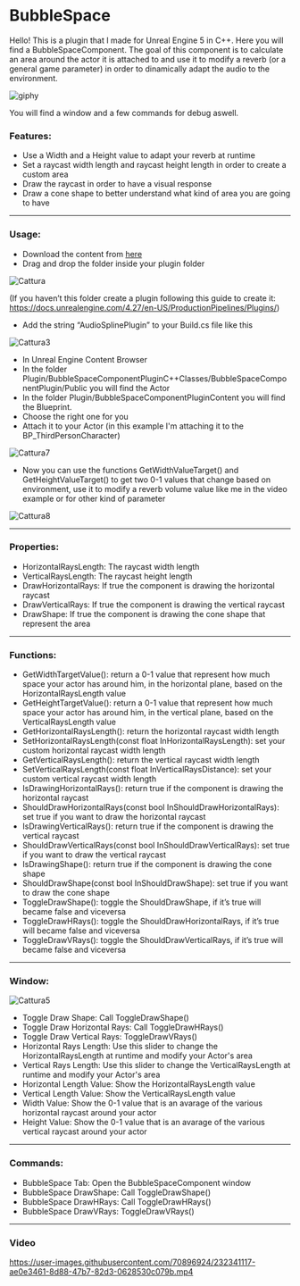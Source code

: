 # BubbleSpace

Hello! This is a plugin that I made for Unreal Engine 5 in C++. Here you will find a BubbleSpaceComponent. The goal of this component is to calculate an area around the actor it is attached to and use it to modify a reverb (or a general game parameter) in order to dinamically adapt the audio to the environment.

![giphy](https://user-images.githubusercontent.com/70896924/232341106-f27134f7-4d0c-4a47-82e8-5b749d16f0b4.gif)

You will find a window and a few commands for debug aswell.

### Features:
- Use a Width and a Height value to adapt your reverb at runtime
- Set a raycast width length and raycast height length in order to create a custom area
- Draw the raycast in order to have a visual response
- Draw a cone shape to better understand what kind of area you are going to have
---

### Usage:
- Download the content from [here](https://github.com/Jumbax/BubbleSpace/releases/tag/v1.0.0)
- Drag and drop the folder inside your plugin folder

![Cattura](https://user-images.githubusercontent.com/70896924/232243301-7dfcb76d-27df-4e52-9c24-e20f15bc868a.png)

(If you haven’t this folder create a plugin following this guide to create it: https://docs.unrealengine.com/4.27/en-US/ProductionPipelines/Plugins/)
- Add the string “AudioSplinePlugin” to your Build.cs file like this

![Cattura3](https://user-images.githubusercontent.com/70896924/232243575-bb49994a-c182-43dd-969e-4c94c8586de7.png)

- In Unreal Engine Content Browser
- In the folder Plugin/BubbleSpaceComponentPluginC++Classes/BubbleSpaceComponentPlugin/Public you will find the Actor
- In the folder Plugin/BubbleSpaceComponentPluginContent you will find the Blueprint.
- Choose the right one for you
- Attach it to your Actor (in this example I'm attaching it to the BP_ThirdPersonCharacter)

![Cattura7](https://user-images.githubusercontent.com/70896924/232243913-194cc42b-0e9c-4f19-9a82-63ccff4d6e80.png)

- Now you can use the functions GetWidthValueTarget() and GetHeightValueTarget() to get two 0-1 values that change based on environment, use it to modify a reverb volume value like me in the video example or for other kind of parameter

![Cattura8](https://user-images.githubusercontent.com/70896924/232290961-8859788a-ead1-4744-b0c1-72db49295586.PNG)

---

### Properties:

- HorizontalRaysLength: The raycast width length
- VerticalRaysLength: The raycast height length
- DrawHorizontalRays: If true the component is drawing the horizontal raycast
- DrawVerticalRays: If true the component is drawing the vertical raycast
- DrawShape: If true the component is drawing the cone shape that represent the area
---

### Functions:

- GetWidthTargetValue(): return a 0-1 value that represent how much space your actor has around him, in the horizontal plane, based on the HorizontalRaysLength value
- GetHeightTargetValue(): return a 0-1 value that represent how much space your actor has around him, in the vertical plane, based on the VerticalRaysLength value
- GetHorizontalRaysLength(): return the horizontal raycast width length
- SetHorizontalRaysLength(const float InHorizontalRaysLength): set your custom horizontal raycast width length
- GetVerticalRaysLength(): return the vertical raycast width length
- SetVerticalRaysLength(const float InVerticalRaysDistance): set your custom vertical raycast width length
- IsDrawingHorizontalRays(): return true if the component is drawing the horizontal raycast
- ShouldDrawHorizontalRays(const bool InShouldDrawHorizontalRays): set true if you want to draw the horizontal raycast
- IsDrawingVerticalRays(): return true if the component is drawing the vertical raycast
- ShouldDrawVerticalRays(const bool InShouldDrawVerticalRays): set true if you want to draw the vertical raycast
- IsDrawingShape(): return true if the component is drawing the cone shape
- ShouldDrawShape(const bool InShouldDrawShape): set true if you want to draw the cone shape
- ToggleDrawShape(): toggle the ShouldDrawShape, if it’s true will became false and viceversa
- ToggleDrawHRays(): toggle the ShouldDrawHorizontalRays, if it’s true will became false and viceversa
- ToggleDrawVRays(): toggle the ShouldDrawVerticalRays, if it’s true will became false and viceversa

--- 

### Window:

![Cattura5](https://user-images.githubusercontent.com/70896924/232245963-a21fced6-583e-460d-9b51-6720b6372447.png)

- Toggle Draw Shape: Call ToggleDrawShape() 
- Toggle Draw Horizontal Rays: Call ToggleDrawHRays()
- Toggle Draw Vertical Rays: ToggleDrawVRays()
- Horizontal Rays Length: Use this slider to change the HorizontalRaysLength at runtime and modify your Actor's area
- Vertical Rays Length: Use this slider to change the VerticalRaysLength at runtime and modify your Actor's area
- Horizontal Length Value: Show the HorizontalRaysLength value
- Vertical Length Value: Show the VerticalRaysLength value
- Width Value: Show the 0-1 value that is an avarage of the various horizontal raycast around your actor
- Height Value: Show the 0-1 value that is an avarage of the various vertical raycast around your actor
---

### Commands:

- BubbleSpace Tab: Open the BubbleSpaceComponent window
- BubbleSpace DrawShape: Call ToggleDrawShape() 
- BubbleSpace DrawHRays: Call ToggleDrawHRays()
- BubbleSpace DrawVRays: ToggleDrawVRays()
---

### Video

https://user-images.githubusercontent.com/70896924/232341117-ae0e3461-8d88-47b7-82d3-0628530c079b.mp4

